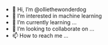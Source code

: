 - 👋 Hi, I’m @olliethewonderdog
- 👀 I’m interested in machine learning
- 🌱 I’m currently learning ...
- 💞️ I’m looking to collaborate on ...
- 📫 How to reach me ...

<!---
olliethewonderdog/olliethewonderdog is a ✨ special ✨ repository because its `README.md` (this file) appears on your GitHub profile.
You can click the Preview link to take a look at your changes.
--->
